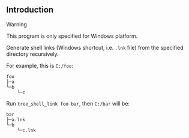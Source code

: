 ## Introduction

> [!WARNING]  
> This program is only specified for Windows platform.

Generate shell links (Windows shortcut, i.e. `.lnk` file) from the specified directory recursively.

For example, this is `C:/foo`:

```
foo
├─a
└─b
    └─c
```

Run `tree_shell_link foo bar`, then `C:/bar` will be:

```
bar
├─a.lnk
└─b
    └─c.lnk
```